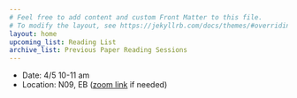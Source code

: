 ```yaml
---
# Feel free to add content and custom Front Matter to this file.
# To modify the layout, see https://jekyllrb.com/docs/themes/#overriding-theme-defaults
layout: home
upcoming_list: Reading List
archive_list: Previous Paper Reading Sessions
---
```


- Date: 4/5 10-11 am
- Location: N09, EB ([zoom link](https://binghamton.zoom.us/j/93913604594) if needed)

<!-- Upcoming papers -->


<!-- - Vision-Language Foundation Models as Effective Robot Imitators
    - Authors: Xinghang Li, Minghuan Liu, Hanbo Zhang, Cunjun Yu, Jie Xu, Hongtao Wu, Chilam Cheang, Ya Jing, Weinan Zhang, Huaping Liu, Hang Li, Tao Kong
    - Venue: Arxiv
    - [Paper Link](https://arxiv.org/abs/2311.01378)


- Diffusion Policy: Visuomotor Policy Learning via Action Diffusion
    - [Paper Link](https://diffusion-policy.cs.columbia.edu/)

- Champion-level drone racing using deep reinforcement learning
    - [Paper Link](https://www.nature.com/articles/s41586-023-06419-4) -->

<!-- Members
- Members:
    - Shiqi Zhang
    - Xiaohan Zhang
    - David DeFazio
    - Yohei Hayamizu
    - Zainab Altaweel
-->
